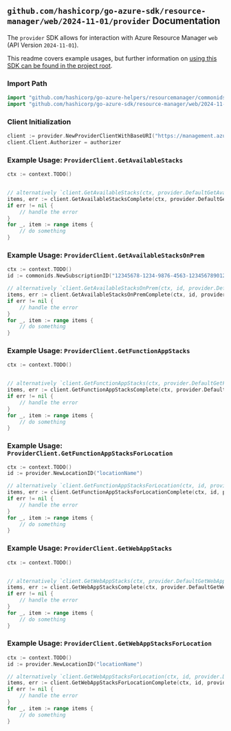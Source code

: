 
## `github.com/hashicorp/go-azure-sdk/resource-manager/web/2024-11-01/provider` Documentation

The `provider` SDK allows for interaction with Azure Resource Manager `web` (API Version `2024-11-01`).

This readme covers example usages, but further information on [using this SDK can be found in the project root](https://github.com/hashicorp/go-azure-sdk/tree/main/docs).

### Import Path

```go
import "github.com/hashicorp/go-azure-helpers/resourcemanager/commonids"
import "github.com/hashicorp/go-azure-sdk/resource-manager/web/2024-11-01/provider"
```


### Client Initialization

```go
client := provider.NewProviderClientWithBaseURI("https://management.azure.com")
client.Client.Authorizer = authorizer
```


### Example Usage: `ProviderClient.GetAvailableStacks`

```go
ctx := context.TODO()


// alternatively `client.GetAvailableStacks(ctx, provider.DefaultGetAvailableStacksOperationOptions())` can be used to do batched pagination
items, err := client.GetAvailableStacksComplete(ctx, provider.DefaultGetAvailableStacksOperationOptions())
if err != nil {
	// handle the error
}
for _, item := range items {
	// do something
}
```


### Example Usage: `ProviderClient.GetAvailableStacksOnPrem`

```go
ctx := context.TODO()
id := commonids.NewSubscriptionID("12345678-1234-9876-4563-123456789012")

// alternatively `client.GetAvailableStacksOnPrem(ctx, id, provider.DefaultGetAvailableStacksOnPremOperationOptions())` can be used to do batched pagination
items, err := client.GetAvailableStacksOnPremComplete(ctx, id, provider.DefaultGetAvailableStacksOnPremOperationOptions())
if err != nil {
	// handle the error
}
for _, item := range items {
	// do something
}
```


### Example Usage: `ProviderClient.GetFunctionAppStacks`

```go
ctx := context.TODO()


// alternatively `client.GetFunctionAppStacks(ctx, provider.DefaultGetFunctionAppStacksOperationOptions())` can be used to do batched pagination
items, err := client.GetFunctionAppStacksComplete(ctx, provider.DefaultGetFunctionAppStacksOperationOptions())
if err != nil {
	// handle the error
}
for _, item := range items {
	// do something
}
```


### Example Usage: `ProviderClient.GetFunctionAppStacksForLocation`

```go
ctx := context.TODO()
id := provider.NewLocationID("locationName")

// alternatively `client.GetFunctionAppStacksForLocation(ctx, id, provider.DefaultGetFunctionAppStacksForLocationOperationOptions())` can be used to do batched pagination
items, err := client.GetFunctionAppStacksForLocationComplete(ctx, id, provider.DefaultGetFunctionAppStacksForLocationOperationOptions())
if err != nil {
	// handle the error
}
for _, item := range items {
	// do something
}
```


### Example Usage: `ProviderClient.GetWebAppStacks`

```go
ctx := context.TODO()


// alternatively `client.GetWebAppStacks(ctx, provider.DefaultGetWebAppStacksOperationOptions())` can be used to do batched pagination
items, err := client.GetWebAppStacksComplete(ctx, provider.DefaultGetWebAppStacksOperationOptions())
if err != nil {
	// handle the error
}
for _, item := range items {
	// do something
}
```


### Example Usage: `ProviderClient.GetWebAppStacksForLocation`

```go
ctx := context.TODO()
id := provider.NewLocationID("locationName")

// alternatively `client.GetWebAppStacksForLocation(ctx, id, provider.DefaultGetWebAppStacksForLocationOperationOptions())` can be used to do batched pagination
items, err := client.GetWebAppStacksForLocationComplete(ctx, id, provider.DefaultGetWebAppStacksForLocationOperationOptions())
if err != nil {
	// handle the error
}
for _, item := range items {
	// do something
}
```
